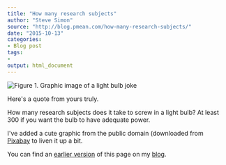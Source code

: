 ```yaml
---
title: "How many research subjects"
author: "Steve Simon"
source: "http://blog.pmean.com/how-many-research-subjects/"
date: "2015-10-13"
categories:
- Blog post
tags:
- 
output: html_document
---
```


![Figure 1. Graphic image of a light bulb joke](http://www.pmean.com/new-images/15/how-many-research-subjects01.png)

<div class="notes">

Here's a quote from yours truly. 

How many research subjects does it take to screw in a light bulb? At least 300 if you want the bulb to have adequate power.

I've added a cute graphic from the public domain (downloaded from [Pixabay][pix1] to liven it up a bit.

You can find an [earlier version][sim1] of this page on my [blog][sim2].

[sim1]: http://blog.pmean.com/how-many-research-subjects/
[sim2]: http://blog.pmean.com


[pix1]: www.pixabay.com

</div>
